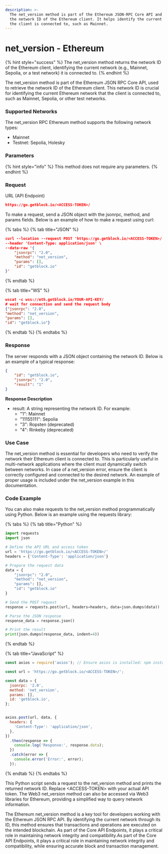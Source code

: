 ```yaml
---
description: >-
  The net_version method is part of the Ethereum JSON-RPC Core API and returns
  the network ID of the Ethereum client. It helps identify the current network
  the client is connected to, such as Mainnet.
---
```


# net\_version - Ethereum

{% hint style="success" %}
The net\_version method returns the network ID of the Ethereum client, identifying the current network (e.g., Mainnet, Sepolia, or a test network) it is connected to.
{% endhint %}

The net\_version method is part of the Ethereum JSON RPC Core API, used to retrieve the network ID of the Ethereum client. This network ID is crucial for identifying the current Ethereum network that the client is connected to, such as Mainnet, Sepolia, or other test networks.

### Supported Networks

The net\_version RPC Ethereum method supports the following network types:

* Mainnet
* Testnet: Sepolia, Holesky

### Parameters

{% hint style="info" %}
This method does not require any parameters.
{% endhint %}

### Request

URL (API Endpoint)

```json
https://go.getblock.io/<ACCESS-TOKEN>/
```

To make a request, send a JSON object with the jsonrpc, method, and params fields. Below is an example of how to make a request using curl:

{% tabs %}
{% tab title="JSON" %}
```json
curl --location --request POST 'https://go.getblock.io/<ACCESS-TOKEN>/' \
--header 'Content-Type: application/json' \
--data-raw '{
    "jsonrpc": "2.0",
    "method": "net_version",
    "params": [],
    "id": "getblock.io"
}'
```
{% endtab %}

{% tab title="WS" %}
```json
wscat -c wss://eth.getblock.io/YOUR-API-KEY/ 
# wait for connection and send the request body 
{"jsonrpc": "2.0",
"method": "net_version",
"params": [],
"id": "getblock.io"}
```
{% endtab %}
{% endtabs %}

### Response

The server responds with a JSON object containing the network ID. Below is an example of a typical response:

```json
{
    "id": "getblock.io",
    "jsonrpc": "2.0",
    "result": "1"
}
```

**Response Description**

* result: A string representing the network ID. For example:
  * "1": Mainnet
  * "11155111": Sepolia
  * "3": Ropsten (deprecated)
  * "4": Rinkeby (deprecated)

### Use Case

The net\_version method is essential for developers who need to verify the network their Ethereum client is connected to. This is particularly useful in multi-network applications where the client must dynamically switch between networks. In case of a net\_version error, ensure the client is correctly configured and connected to the desired network. An example of proper usage is included under the net\_version example in this documentation.

### Code Example

You can also make requests to the net\_version method programmatically using Python. Below is an example using the requests library:

{% tabs %}
{% tab title="Python" %}
```python
import requests
import json

# Define the API URL and access token
url = 'https://go.getblock.io/<ACCESS-TOKEN>/'
headers = {'Content-Type': 'application/json'}

# Prepare the request data
data = {
    "jsonrpc": "2.0",
    "method": "net_version",
    "params": [],
    "id": "getblock.io"
}

# Send the POST request
response = requests.post(url, headers=headers, data=json.dumps(data))

# Parse the JSON response
response_data = response.json()

# Print the result
print(json.dumps(response_data, indent=4))
```
{% endtab %}

{% tab title="JavaScript" %}
```javascript
const axios = require('axios'); // Ensure axios is installed: npm install axios

const url = 'https://go.getblock.io/<ACCESS-TOKEN>/';

const data = {
  jsonrpc: '2.0',         
  method: 'net_version',  
  params: [],             
  id: 'getblock.io',      
};


axios.post(url, data, {
  headers: {
    'Content-Type': 'application/json', 
  },
})
  .then(response => {
    console.log('Response:', response.data);
  })
  .catch(error => {
    console.error('Error:', error);
  });

```
{% endtab %}
{% endtabs %}

This Python script sends a request to the net\_version method and prints the returned network ID. Replace \<ACCESS-TOKEN> with your actual API token. The Web3 net\_version method can also be accessed via Web3 libraries for Ethereum, providing a simplified way to query network information.

The Ethereum net\_version method is a key tool for developers working with the Ethereum JSON RPC API. By identifying the current network through its ID, this method ensures that transactions and operations are executed on the intended blockchain. As part of the Core API Endpoints, it plays a critical role in maintaining network integrity and compatibility.As part of the Core API Endpoints, it plays a critical role in maintaining network integrity and compatibility, while ensuring accurate block and transaction management.
